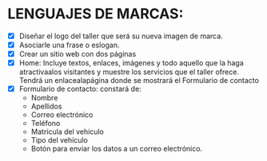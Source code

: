 # LENGUAJES DE MARCAS:
- [x] Diseñar el logo del taller que será su nueva imagen de marca. 
- [x] Asociarle una frase o eslogan. 
- [x] Crear un sitio web con dos páginas
- [x] Home: Incluye textos, enlaces, imágenes y todo aquello que la haga atractivaalos visitantes y muestre los servicios que el taller ofrece. Tendrá un enlacealapágina donde se mostrará el Formulario de contacto
- [x] Formulario de contacto: constará de:
    - Nombre
    - Apellidos
    - Correo electrónico
    - Teléfono
    - Matrícula del vehículo
    - Tipo del vehículo
    - Botón para enviar los datos a un correo electrónico.